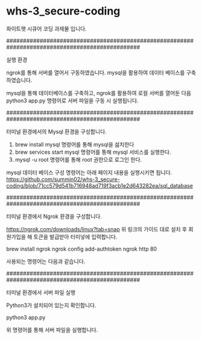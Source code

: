 # whs-3_secure-coding
화이트햇 시큐어 코딩 과제물 입니다.

################################################################################################

실행 환경

ngrok를 통해 서버를 열어서 구동하였습니다.
mysql을 활용하여 데이터 베이스를 구축하였습니다.

mysql을 통해 데이터베이스를 구축하고, ngrok를 활용하여 로컬 서버를 열어둔 다음 python3 app.py 명령어로 서버 파일을 구동 시 실행됩니다.

################################################################################################

터미널 환경에서의 Mysql 환경을 구성합니다.

1. brew install mysql 명령어를 통해 mysql을 섪치한다
2. brew services start mysql 명령어를 통해 mysql 서비스를 실행한다.
3. mysql -u root 명령어를 통해 root 권한으로 로그인 한다.

mysql 데이터 베이스 구성 명령어는 아래 페이지 내용을 실행시키면 됩니다.
https://github.com/summin02/whs-3_secure-coding/blob/71cc579d541b716948ad719f3acb1e2d643282ea/sql_database

################################################################################################

터미널 환경에서 Ngrok 환경을 구성합니다.

https://ngrok.com/downloads/linux?tab=snap
위 링크의 가이드 대로 설치 후 회원가입을 해 토큰을 발급받아 터미넣에 입력합니다.

brew install ngrok
ngrok config add-authtoken <token>
ngrok http 80

사용되는 명령어는 다음과 같습니다.

################################################################################################

터미널 환경에서 서버 파일 실행

Python3가 설치되어 있는지 확인합니다.

python3 app.py

위 명령어를 통해 서버 파일을 실행합니다.
